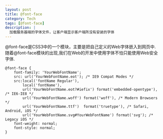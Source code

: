 ```yaml
---
layout: post
title: @font-face
category: Tech
tags: [@font-face]
description: |
  加载服务器端的字体文件，让客户端显示客户端所没有安装的字体
---
```


@font-face是CSS3中的一个模块，主要是把自己定义的Web字体嵌入到网页中.随着@font-face模块的出现,我们在Web的开发中使用字体不怕只能使用Web安全字体.

    @font-face {
        font-family: 'YourWebFontName';
        src: url('YourWebFontName.eot'); /* IE9 Compat Modes */
        src:local('fontName Regular'),
            local('fontName'),
            url('YourWebFontName.eot?#iefix') format('embedded-opentype'), /* IE6-IE8 */
            url('YourWebFontName.woff') format('woff'), /* Modern Browsers */
            url('YourWebFontName.ttf')  format('truetype'), /* Safari, Android, iOS */
            url('YourWebFontName.svg#YourWebFontName') format('svg'); /* Legacy iOS */
        font-weight: normal;
        font-style: normal;
    }
